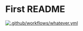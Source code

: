 # First README

[![.github/workflows/whatever.yml](https://github.com/kalwar/new-repo/actions/workflows/whatever.yml/badge.svg)](https://github.com/kalwar/new-repo/actions/workflows/whatever.yml)
